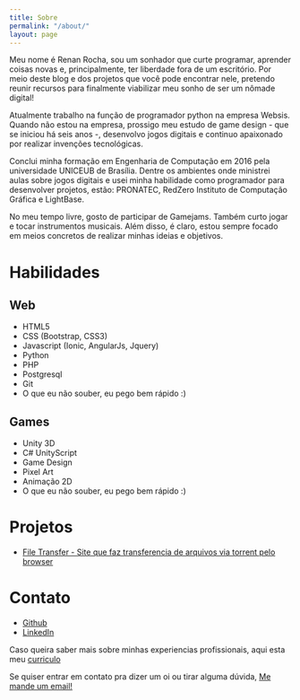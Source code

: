 ```yaml
---
title: Sobre
permalink: "/about/"
layout: page
---
```


Meu nome é Renan Rocha, sou um sonhador que curte programar, aprender coisas novas e, principalmente, ter liberdade fora de um escritório. Por meio deste blog e dos projetos que você pode encontrar nele, pretendo reunir recursos para finalmente viabilizar meu sonho de ser um nômade digital!

Atualmente trabalho na função de programador python na empresa Websis. Quando não estou na empresa, prossigo meu estudo de game design - que se iniciou há seis anos -, desenvolvo jogos digitais e continuo apaixonado por realizar invenções tecnológicas.

Conclui minha formação em Engenharia de Computação em 2016  pela universidade UNICEUB de Brasília. Dentre os ambientes onde ministrei aulas sobre jogos digitais e usei minha habilidade como programador para desenvolver projetos, estão: PRONATEC, RedZero Instituto de Computação Gráfica e LightBase. 

No meu tempo livre, gosto de participar de Gamejams. Também curto jogar e tocar instrumentos musicais. Além disso, é claro, estou sempre focado em meios concretos de realizar minhas ideias e objetivos. 

# Habilidades

## Web

* HTML5
* CSS (Bootstrap, CSS3)
* Javascript (Ionic, AngularJs, Jquery)
* Python
* PHP
* Postgresql
* Git
* O que eu não souber, eu pego bem rápido :)

## Games

* Unity 3D
* C# UnityScript
* Game Design
* Pixel Art
* Animação 2D
* O que eu não souber, eu pego bem rápido :)

# Projetos

* [File Transfer - Site que faz transferencia de arquivos via torrent pelo browser](https://github.com/hasher-hasher/filetransfer)

# Contato

* [Github](https://github.com/hasher-hasher)
* [LinkedIn](https://www.linkedin.com/in/renan-rocha-580baa66/)

Caso queira saber mais sobre minhas experiencias profissionais, aqui esta meu [curriculo](https://github.com/hasher-hasher/resume)

Se quiser entrar em contato pra dizer um oi ou tirar alguma dúvida, [Me mande um email!](http://renanhasher.com/contact)